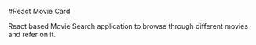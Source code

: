 #React Movie Card

React based Movie Search application to browse through different movies and refer on it.

